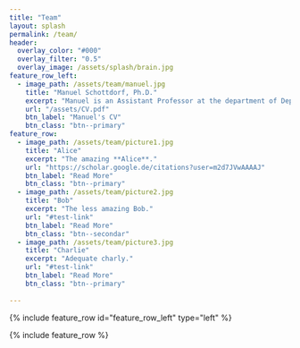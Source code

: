```yaml
---
title: "Team"
layout: splash
permalink: /team/
header:
  overlay_color: "#000"
  overlay_filter: "0.5"
  overlay_image: /assets/splash/brain.jpg
feature_row_left:
  - image_path: /assets/team/manuel.jpg
    title: "Manuel Schottdorf, Ph.D."
    excerpt: "Manuel is an Assistant Professor at the department of Department of Psychological and Brain Sciences at the University of Delaware. He earned an undergraduate degree in physics and philosophy and two Master degrees, one in 2011, working in condensed matter physics from Rutgers, and one in 2013, working in theoretical neuroscience in Göttingen. Manuel completed his PhD at the Max Planck Institute for Dynamics and Self-Organization and the Max Planck Institute for Experimental Medicine in 2018. He moved to the Princeton Neuroscience Institute in 2018 for his postdoc in the laboratories of David Tank and Carlos Brody. Manuel has won numerous awards for his scientific work, among them a Boehringer Ingelheim Fonds PhD Fellowship, an Otto Hahn medal of the Max Planck Society, and he currently holds a Burroughs Wellcome Fund's Career Award."
    url: "/assets/CV.pdf"
    btn_label: "Manuel's CV"
    btn_class: "btn--primary"
feature_row:
  - image_path: /assets/team/picture1.jpg
    title: "Alice"
    excerpt: "The amazing **Alice**."
    url: "https://scholar.google.de/citations?user=m2d7JVwAAAAJ"
    btn_label: "Read More"
    btn_class: "btn--primary"
  - image_path: /assets/team/picture2.jpg
    title: "Bob"
    excerpt: "The less amazing Bob."
    url: "#test-link"
    btn_label: "Read More"
    btn_class: "btn--secondar"
  - image_path: /assets/team/picture3.jpg
    title: "Charlie"
    excerpt: "Adequate charly."
    url: "#test-link"
    btn_label: "Read More"
    btn_class: "btn--primary"
  
---
```


{% include feature_row id="feature_row_left" type="left" %}

{% include feature_row %}

